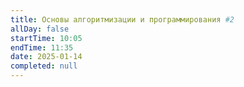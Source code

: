 ```yaml
---
title: Основы алгоритмизации и программирования #2
allDay: false
startTime: 10:05
endTime: 11:35
date: 2025-01-14
completed: null
---
```


